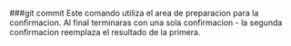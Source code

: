 ###git commit
Este comando utiliza el area de preparacion para la confirmacion.
Al final terminaras con una sola confirmacion - la segunda confirmacion reemplaza el resultado de la primera.
